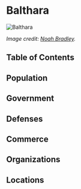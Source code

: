 # Balthara <!-- omit in toc -->

![Balthara](https://i.imgur.com/rselSOb.jpg)

*Image credit: [Noah Bradley](https://noahbradley.com).*

## Table of Contents <!-- omit in toc -->

## Population

## Government

## Defenses

## Commerce

## Organizations

## Locations
